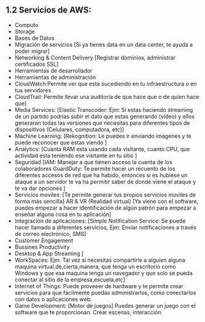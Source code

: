## 1.2 Servicios de AWS:

-   Computo
-   Storage
-   Bases de Datos
-   Migración de servicios \[Si ya tienes data en un data center, te
    ayuda a poder migrar\]
-   Networking & Content Delivery \[Registrar dominios, administrar
    certificados SSL\]
-   Herramientas de desarrollador
-   Herramientas de administración
-   CloudWatch:Permite ver que esta sucediendo en tu infraestructura o
    en tus servidores
-   CloudTrail: Permite llevar una auditoria de que hace que o de quien
    hace que\]
-   Media Services: \[Elastic Transcoder: Ejm: Si estas haciendo
    streaming de un partido podrías subir el dato que estas generando
    (vídeo) y ellos generaran todas las versiones que necesitas para
    diferentes tipos de dispositivos (Celulares, computadora, etc)\]
-   Machine Learning: \[Rekognition: Le puedes ir enviando imágenes y te
    puede reconocer que estas viendo \]
-   Analytics: \[Cuanta RAM esta usando cada visitante, cuanto CPU, que
    actividad esta teniendo ese visitante en tu sitio \]
-   Seguridad \[IAM: Manejar a que tienen acceso la cuenta de los
    colaboradores GuardDuty: Te permite hacer un recuento de los
    diferentes accesos de red que ha habido, entonces si es hubiese un
    ataque a un servidor te va ha permitir saber de donde viene el
    ataque y te va dar opciones \]
-   Servicios moviles: \[Te permite generar tus propios servicios
    moviles de forma más sencilla\] AR & VR (Realidad virtual) \[Ya
    viene con el software, puedes empezar a hacer identificación de
    algún patrón para empezar a enseñar alguna cosa en tu aplicación\]
-   Integración de aplicaciones: \[Simple Notification Service: Se puede
    hacer llamado a diferentes servicios, Ejm: Enviar notificaciones a
    través de correo electrónico, SMS\]
-   Customer Engagement
-   Bussines Productivity
-   Desktop & App Streaming \[
-   WorkSpaces: Ejm: Tal vez si necesitas compartirle a alguien alguna
    maquina virtual,de,cierta,manera, que tenga un escritorio como
    Windows y que esa maquina tenga un navegador y que solo se pueda
    conectar al sitio de la empresa,escuela,etc\]
-   Internet of Things: Puede proveeer de hardware y te permite crear
    servicios para que fácilmente puedas administrarlos, como
    conectarlos con datos o aplicaciones web.
-   Game Development: \[Motor de juegos\] Puedes generar un juego con el
    software que te proporcionan. Crear escenas, interacción.

